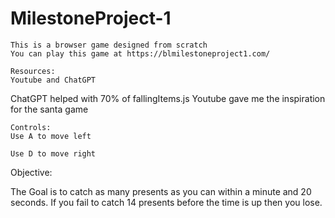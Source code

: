 # MilestoneProject-1
	This is a browser game designed from scratch
	You can play this game at https://blmilestoneproject1.com/

	Resources:
	Youtube and ChatGPT
 ChatGPT helped with 70% of fallingItems.js
 Youtube gave me the inspiration for the santa game

	Controls:
	Use A to move left

	Use D to move right

Objective:

The Goal is to catch as many presents as you can within a minute and 20 seconds. If you fail to catch 14 presents before the time is up then you lose. 
